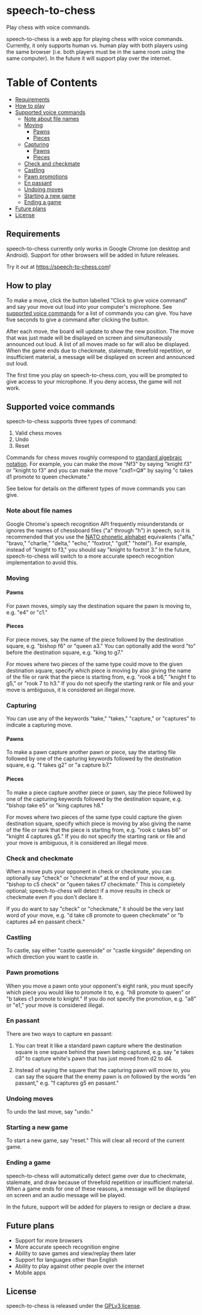 # speech-to-chess

Play chess with voice commands.

speech-to-chess is a web app for playing chess with voice commands. Currently,
it only supports human vs. human play with both players using the same browser
(i.e. both players must be in the same room using the same computer). In the
future it will support play over the internet.

Table of Contents
=================

   * [Requirements](#requirements)
   * [How to play](#how-to-play)
   * [Supported voice commands](#supported-voice-commands)
      * [Note about file names](#note-about-file-names)
      * [Moving](#moving)
         * [Pawns](#pawns)
         * [Pieces](#pieces)
      * [Capturing](#capturing)
         * [Pawns](#pawns-1)
         * [Pieces](#pieces-1)
      * [Check and checkmate](#check-and-checkmate)
      * [Castling](#castling)
      * [Pawn promotions](#pawn-promotions)
      * [En passant](#en-passant)
      * [Undoing moves](#undoing-moves)
      * [Starting a new game](#starting-a-new-game)
      * [Ending a game](#ending-a-game)
   * [Future plans](#future-plans)
   * [License](#license)

## Requirements

speech-to-chess currently only works in Google Chrome (on desktop and Android).
Support for other browsers will be added in future releases.

Try it out at https://speech-to-chess.com!

## How to play

To make a move, click the button labelled "Click to give voice command" and say
your move out loud into your computer's microphone. See [supported voice
commands](#supported-voice-commands) for a list of commands you can give. You
have five seconds to give a command after clicking the button.

After each move, the board will update to show the new position. The move that
was just made will be displayed on screen and simultaneously announced out loud.
A list of all moves made so far will also be displayed. When the game ends due
to checkmate, stalemate, threefold repetition, or insufficient material, a
message will be displayed on screen and announced out loud.

The first time you play on speech-to-chess.com, you will be prompted to give
access to your microphone. If you deny access, the game will not work.

## Supported voice commands

speech-to-chess supports three types of command:

1. Valid chess moves
2. Undo
3. Reset

Commands for chess moves roughly correspond to [standard algebraic
notation](https://en.wikipedia.org/wiki/Algebraic_notation_(chess)). For
example, you can make the move "Nf3" by saying "knight f3" or "knight to f3" and
you can make the move "cxd1=Q#" by saying "c takes d1 promote to queen
checkmate."

See below for details on the different types of move commands you can give.

### Note about file names

Google Chrome's speech recognition API frequently misunderstands or ignores the
names of chessboard files ("a" through "h") in speech, so it is recommended that
you use the [NATO phonetic
alphabet](https://en.wikipedia.org/wiki/NATO_phonetic_alphabet) equivalents
("alfa," "bravo," "charlie," "delta," "echo," "foxtrot," "golf," "hotel"). For
example, instead of "knight to f3," you should say "knight to foxtrot 3."
In the future, speech-to-chess will switch to a more accurate speech recognition
implementation to avoid this.

### Moving

#### Pawns

For pawn moves, simply say the destination square the pawn is moving to, e.g.
"e4" or "c1."

#### Pieces

For piece moves, say the name of the piece followed by the destination square,
e.g. "bishop f6" or "queen a3." You can optionally add the word "to" before the
destination square, e.g. "king to g7."

For moves where two pieces of the same type could move to the given destination
square, specify which piece is moving by also giving the name of the file or
rank that the piece is starting from, e.g. "rook a b6," "knight f to g5," or
"rook 7 to h3." If you do not specify the starting rank or file and your move is
ambiguous, it is considered an illegal move.

### Capturing

You can use any of the keywords "take," "takes," "capture," or "captures" to
indicate a capturing move.

#### Pawns

To make a pawn capture another pawn or piece, say the starting file followed by
one of the capturing keywords followed by the destination square, e.g. "f takes
g2" or "a capture b7."

#### Pieces

To make a piece capture another piece or pawn, say the piece followed by one of
the capturing keywords followed by the destination square, e.g. "bishop take e5"
or "king captures h8."

For moves where two pieces of the same type could capture the given destination
square, specify which piece is moving by also giving the name of the file or
rank that the piece is starting from, e.g. "rook c takes b6" or "knight 4
captures g5." If you do not specify the starting rank or file and your move is
ambiguous, it is considered an illegal move.

### Check and checkmate

When a move puts your opponent in check or checkmate, you can optionally say
"check" or "checkmate" at the end of your move, e.g. "bishop to c5 check" or
"queen takes f7 checkmate." This is completely optional; speech-to-chess will
detect if a move results in check or checkmate even if you don't declare it.

If you do want to say "check" or "checkmate," it should be the very last word of
your move, e.g. "d take c8 promote to queen checkmate" or "b captures a4 en
passant check."

### Castling

To castle, say either "castle queenside" or "castle kingside" depending on which
direction you want to castle in.

### Pawn promotions

When you move a pawn onto your opponent's eight rank, you must specify which
piece you would like to promote it to, e.g. "h8 promote to queen" or "b takes c1
promote to knight." If you do not specify the promotion, e.g. "a8" or "e1," your
move is considered illegal.

### En passant

There are two ways to capture en passant:

1. You can treat it like a standard pawn capture where the destination square is
one square behind the pawn being captured, e.g. say "e takes d3" to capture
white's pawn that has just moved from d2 to d4.

2. Instead of saying the square that the capturing pawn will move _to_, you can
say the square that the enemy pawn is _on_ followed by the words "en passant,"
e.g. "f captures g5 en passant."

### Undoing moves

To undo the last move, say "undo."

### Starting a new game

To start a new game, say "reset." This will clear all record of the current
game.

### Ending a game

speech-to-chess will automatically detect game over due to checkmate, stalemate,
and draw because of threefold repetition or insufficient material. When a game
ends for one of these reasons, a message will be displayed on screen and an
audio message will be played.

In the future, support will be added for players to resign or declare a draw.

## Future plans

* Support for more browsers
* More accurate speech recognition engine
* Ability to save games and view/replay them later
* Support for languages other than English
* Ability to play against other people over the internet
* Mobile apps

## License

speech-to-chess is released under the [GPLv3 license](./LICENSE).
